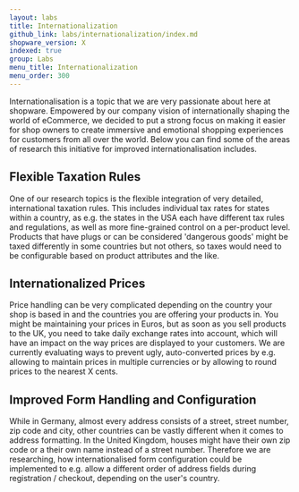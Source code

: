 ```yaml
---
layout: labs
title: Internationalization
github_link: labs/internationalization/index.md
shopware_version: X
indexed: true
group: Labs
menu_title: Internationalization
menu_order: 300
---
```


Internationalisation is a topic that we are very passionate about here at shopware. Empowered by our company vision of
internationally shaping the world of eCommerce, we decided to put a strong focus on making it easier for shop owners to
create immersive and emotional shopping experiences for customers from all over the world. Below you can find some of the
areas of research this initiative for improved internationalisation includes.

## Flexible Taxation Rules
One of our research topics is the flexible integration of very detailed, international taxation rules. This includes individual tax rates
for states within a country, as e.g. the states in the USA each have different tax rules and regulations, as well as more fine-grained control
on a per-product level. Products that have plugs or can be considered 'dangerous goods' might be taxed differently in some countries but not others,
so taxes would need to be configurable based on product attributes and the like. 

## Internationalized Prices
Price handling can be very complicated depending on the country your shop is based in and the countries you are offering
your products in. You might be maintaining your prices in Euros, but as soon as you sell products to the UK, you need to 
take daily exchange rates into account, which will have an impact on the way prices are displayed to your customers. We are
currently evaluating ways to prevent ugly, auto-converted prices by e.g. allowing to maintain prices in multiple currencies 
or by allowing to round prices to the nearest X cents.

## Improved Form Handling and Configuration
While in Germany, almost every address consists of a street, street number, zip code and city, other countries can be vastly
different when it comes to address formatting. In the United Kingdom, houses might have their own zip code or a their own name
instead of a street number. Therefore we are researching, how internationalised form configuration could be implemented
to e.g. allow a different order of address fields during registration / checkout, depending on the user's country.
